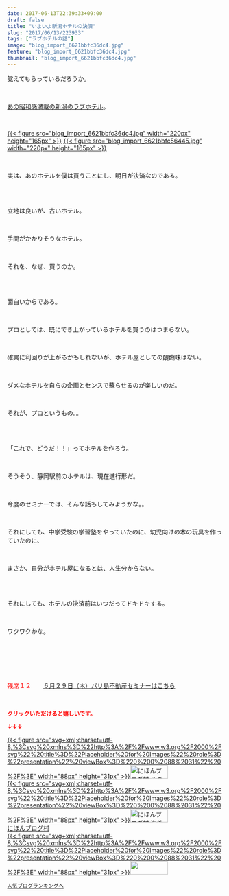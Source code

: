 ```yaml
---
date: 2017-06-13T22:39:33+09:00
draft: false
title: "いよいよ新潟ホテルの決済"
slug: "2017/06/13/223933"
tags: ["ラブホテルの話"]
image: "blog_import_6621bbfc36dc4.jpg"
feature: "blog_import_6621bbfc36dc4.jpg"
thumbnail: "blog_import_6621bbfc36dc4.jpg"
---
```

<p>覚えてもらっているだろうか。</p><p> </p><p><a href="http://ameblo.jp/baliclub/entry-12265036586.html" target="_blank"><span style="text-decoration: underline;">あの昭和感満載の新潟のラブホテル</span></a>。</p><p> </p><p><a href="blog_import_6621bbfc36dc4.jpg">{{< figure src="blog_import_6621bbfc36dc4.jpg" width="220px" height="165px" >}}</a> <a href="blog_import_6621bbfc56445.jpg">{{< figure src="blog_import_6621bbfc56445.jpg" width="220px" height="165px" >}}</a></p><p> </p><p>実は、あのホテルを僕は買うことにし、明日が決済なのである。</p><p> </p><p><br/>立地は良いが、古いホテル。</p><p> </p><p>手間がかかりそうなホテル。</p><p> </p><p>それを、なぜ、買うのか。</p><p> </p><p><br/>面白いからである。</p><p> </p><p>プロとしては、既にでき上がっているホテルを買うのはつまらない。</p><p> </p><p>確実に利回りが上がるかもしれないが、ホテル屋としての醍醐味はない。</p><p> </p><p>ダメなホテルを自らの企画とセンスで蘇らせるのが楽しいのだ。</p><p> </p><p>それが、プロというもの。。</p><p> </p><p><br/>「これで、どうだ！！」ってホテルを作ろう。</p><p> </p><p>そうそう、静岡駅前のホテルは、現在進行形だ。</p><p> </p><p>今度のセミナーでは、そんな話もしてみようかな。。</p><p> </p><p>それにしても、中学受験の学習塾をやっていたのに、幼児向けの木の玩具を作っていたのに、</p><p> </p><p>まさか、自分がホテル屋になるとは、人生分からない。</p><p> </p><p><br/>それにしても、ホテルの決済前はいつだってドキドキする。</p><p> </p><p>ワクワクかな。</p><p> </p><p> </p><p> </p><p><span style="color: rgb(255, 0, 0);">残席１２</span>　　<a href="http://ameblo.jp/baliclub/entry-12281115043.html" target="_blank">６月２９日（木）バリ島不動産セミナーはこちら</a></p><p> </p><p><font color="#ff0000" size="2"><strong>クリックいただけると嬉しいです。</strong></font></p><p><font color="#ff0000" size="2"><strong>↓↓↓</strong></font></p><p><a href="ranking.html?p_cid=01260127" id="&amp;blogmura_banner" target="_blank">{{< figure src="svg+xml;charset=utf-8,%3Csvg%20xmlns%3D%22http%3A%2F%2Fwww.w3.org%2F2000%2Fsvg%22%20title%3D%22Placeholder%20for%20Images%22%20role%3D%22presentation%22%20viewBox%3D%220%200%2088%2031%22%20%2F%3E" width="88px" height="31px" >}}<noscript><img alt="にほんブログ村 その他生活ブログ 不動産投資へ" border="0" height="31" src="//life.blogmura.com/hudousantoushi/img/hudousantoushi88_31.gif" width="88"></noscript></a><br/><a href="ranking.html?p_cid=01260127" target="_blank">{{< figure src="svg+xml;charset=utf-8,%3Csvg%20xmlns%3D%22http%3A%2F%2Fwww.w3.org%2F2000%2Fsvg%22%20title%3D%22Placeholder%20for%20Images%22%20role%3D%22presentation%22%20viewBox%3D%220%200%2088%2031%22%20%2F%3E" width="88px" height="31px" >}}<noscript><img alt="にほんブログ村 海外生活ブログ バリ島情報へ" border="0" height="31" src="https://img-proxy.blog-video.jp/images?url=http%3A%2F%2Foverseas.blogmura.com%2Fbali%2Fimg%2Fbali88_31.gif" width="88"></noscript></a><br/><a href="ranking.html?p_cid=01260127" target="_blank">にほんブログ村</a><br/><a href="link.php?1804582" title="人気ブログランキングへ">{{< figure src="svg+xml;charset=utf-8,%3Csvg%20xmlns%3D%22http%3A%2F%2Fwww.w3.org%2F2000%2Fsvg%22%20title%3D%22Placeholder%20for%20Images%22%20role%3D%22presentation%22%20viewBox%3D%220%200%2088%2031%22%20%2F%3E" width="88px" height="31px" >}}<noscript><img border="0" height="31" src="https://blog.with2.net/img/banner/banner_22.gif" width="88"></noscript></a></p><p><a href="link.php?1804582" style="font-size: 12px;">人気ブログランキングへ</a></p>

